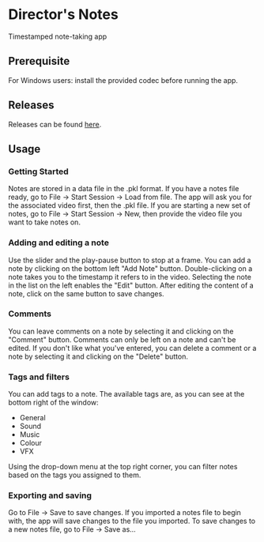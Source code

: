 # Director's Notes
Timestamped note-taking app
## Prerequisite
For Windows users: install the provided codec before running the app.
## Releases
Releases can be found [here](https://github.com/JackyKLai/directors-notes/releases).
## Usage
### Getting Started
Notes are stored in a data file in the .pkl format. If you have a notes file ready, go to File -> Start Session -> Load from file. The app will ask you for the associated video first, then the .pkl file.
If you are starting a new set of notes, go to File -> Start Session -> New, then provide the video file you want to take notes on.
### Adding and editing a note
Use the slider and the play-pause button to stop at a frame. You can add a note by clicking on the bottom left "Add Note" button. Double-clicking on a note takes you to the timestamp it refers to in the video. Selecting the note in the list on the left enables the "Edit" button. After editing the content of a note, click on the same button to save changes.
### Comments
You can leave comments on a note by selecting it and clicking on the "Comment" button. Comments can only be left on a note and can't be edited. If you don't like what you've entered, you can delete a comment or a note by selecting it and clicking on the "Delete" button.
### Tags and filters
You can add tags to a note. The available tags are, as you can see at the bottom right of the window:
* General
* Sound
* Music
* Colour
* VFX

Using the drop-down menu at the top right corner, you can filter notes based on the tags you assigned to them.
### Exporting and saving
Go to File -> Save to save changes. If you imported a notes file to begin with, the app will save changes to the file you imported. To save changes to a new notes file, go to File -> Save as...

